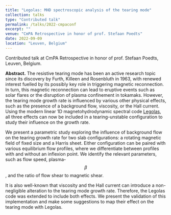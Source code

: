 ```yaml
---
title: "Legolas: MHD spectroscopic analysis of the tearing mode"
collection: talks
type: "Contributed talk"
permalink: /talks/2022-cmpaconf
excerpt: ""
venue: "CmPA Retrospective in honor of prof. Stefaan Poedts"
date: 2022-09-09
location: "Leuven, Belgium"
---
```


Contributed talk at CmPA Retrospective in honor of prof. Stefaan Poedts, Leuven, Belgium.

__Abstract.__ The resistive tearing mode has been an active research topic since its discovery by Furth, Killeen and Rosenbluth in 1963, with renewed interest fuelled by its possibly key role in triggering magnetic reconnection. In turn, this magnetic reconnection can lead to eruptive events such as solar flares or the disruption of plasma confinement in tokamaks. However, the tearing mode growth rate is influenced by various other physical effects, such as the presence of a background flow, viscosity, or the Hall current. Using the modern linear 1D magnetohydrodynamic spectral code [Legolas](https://legolas.science), all three effects can now be included in a tearing-unstable configuration to study their influence on the growth rate.

We present a parametric study exploring the influence of background flow on the tearing growth rate for two slab configurations: a rotating magnetic field of fixed size and a Harris sheet. Either configuration can be paired with various equilibrium flow profiles, where we differentiate between profiles with and without an inflexion point. We identify the relevant parameters, such as flow speed, plasma-$$\beta$$, and the ratio of flow shear to magnetic shear.

It is also well-known that viscosity and the Hall current can introduce a non-negligible alteration to the tearing mode growth rate. Therefore, the Legolas code was extended to include both effects. We present the validation of this implementation and make some suggestions to map their effect on the tearing mode with Legolas.